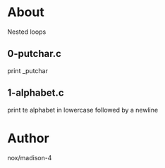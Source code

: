 # About
Nested loops
## 0-putchar.c
print _putchar
## 1-alphabet.c
print te alphabet in lowercase followed by a newline

# Author
nox/madison-4
